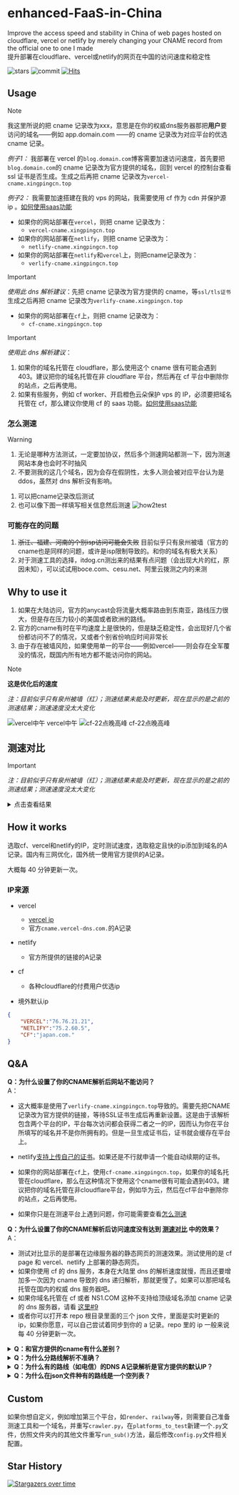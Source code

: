 # enhanced-FaaS-in-China

Improve the access speed and stability in China of web pages hosted on cloudflare, vercel or netlify by merely changing your CNAME record from the official one to one I made<br>
提升部署在cloudflare、vercel或netlify的网页在中国的访问速度和稳定性

![stars](https://img.shields.io/github/stars/xingpingcn/enhanced-FaaS-in-China?style=flat)
![commit](https://img.shields.io/github/last-commit/xingpingcn/enhanced-FaaS-in-China?display_timestamp=author&style=flat)
[![Hits](https://hits.seeyoufarm.com/api/count/incr/badge.svg?url=https%3A%2F%2Fgithub.com%2Fxingpingcn%2Fenhanced-FaaS-in-China&count_bg=%236167ED&title_bg=%23555555&icon=&icon_color=%23E7E7E7&title=hits-since-2024-7-8&edge_flat=false)](https://hits.seeyoufarm.com)

## Usage

> [!NOTE]
> 我这里所说的把 cname 记录改为xxx，意思是在你的权威dns服务器那把**用户**要访问的域名——例如 app.domain.com ——的 cname 记录改为对应平台的优选 cname 记录。
>
> *例子1：* 我部署在 vercel 的`blog.domain.com`博客需要加速访问速度，首先要把`blog.domain.com`的 cname 记录改为官方提供的域名，回到 vercel 的控制台查看 ssl 证书是否生成。生成之后再把 cname 记录改为`vercel-cname.xingpingcn.top`
>
> *例子2：* 我需要加速搭建在我的 vps 的网站，我需要使用 cf 作为 cdn 并保护源 ip 。[如何使用saas功能](docs/how2use-SaaS-for-CF/how2use-SaaS-for-CF.md)

* 如果你的网站部署在`vercel`，则把 cname 记录改为：
  * `vercel-cname.xingpingcn.top`
* 如果你的网站部署在`netlify`，则把 cname 记录改为：
  * `netlify-cname.xingpingcn.top`
* 如果你的网站部署在`netlify`和`vercel`上，则把cname记录改为：
  * `verlify-cname.xingpingcn.top`

> [!IMPORTANT]
> *使用此 dns 解析建议*：先把 cname 记录改为官方提供的 cname，等`ssl/tls证书`生成之后再把 cname 记录改为`verlify-cname.xingpingcn.top`

* 如果你的网站部署在`cf`上，则把 cname 记录改为：
  * `cf-cname.xingpingcn.top`

> [!IMPORTANT]
>*使用此 dns 解析建议*：
>
> 1. 如果你的域名托管在 cloudflare，那么使用这个 cname 很有可能会遇到403。建议把你的域名托管在非 cloudflare 平台，然后再在 cf 平台中删除你的站点，之后再使用。
> 1. 如果有些服务，例如 cf worker、开启橙色云朵保护 vps 的 IP，必须要把域名托管在 cf，那么建议你使用 cf 的 saas 功能。[如何使用saas功能](docs/how2use-SaaS-for-CF/how2use-SaaS-for-CF.md)

### 怎么测速

> [!WARNING]
>
> 1. 无论是哪种方法测试，一定要加协议，然后多个测速网站都测一下，因为测速网站本身也会时不时抽风
> 1. 不要测我的这几个域名，因为会存在假阴性，太多人测会被对应平台认为是 ddos，虽然对 dns 解析没有影响。

1. 可以把cname记录改后测试
1. 也可以像下图一样填写相关信息然后测速
![how2test](img/how2test.png)

### 可能存在的问题

1. ~~浙江、福建、河南的个别isp访问可能会失败~~ 目前似乎只有泉州被墙（官方的cname也是同样的问题，或许是isp限制导致的。和你的域名有极大关系）
1. 对于测速工具的选择，itdog.cn测出来的结果有点问题（会出现大片的红，原因未知），可以试试用boce.com、cesu.net、阿里云拨测之内的来测

## Why to use it

1. 如果在大陆访问，官方的anycast会将流量大概率路由到东南亚，路线压力很大，但是存在压力较小的美国或者欧洲的路线。
1. 官方的cname有时在平均速度上是很快的，但是缺乏稳定性，会出现好几个省份都访问不了的情况，又或者个别省份响应时间非常长
1. 由于存在被墙风险，如果使用单一的平台——例如vercel——则会存在全军覆没的情况，既国内所有地方都不能访问你的网站。

> [!NOTE] 
> **这是优化后的速度**
>
> *注：目前似乎只有泉州被墙（红）；测速结果未能及时更新，现在显示的是之前的测速结果；测速速度没太大变化*
>
> ![vercel中午](img/vercel-noon.png)
> vercel中午
> ![cf-22点晚高峰](img/cf-22.5utc8-2024-6-26.png)
> cf-22点晚高峰

## 测速对比

> [!IMPORTANT]  
> *注：目前似乎只有泉州被墙（红）；测速结果未能及时更新，现在显示的是之前的测速结果；测速速度没太大变化*

<details>
<summary>点击查看结果</summary>

![cf-22点晚高峰](img/cf-22.5utc8-2024-6-26.png)
cf-22点晚高峰
![cf-23点晚高峰-官方](img/cf-23utc8-auth.png)
cf-23点晚高峰-官方
![cf-22点晚高峰-官方](img/cf-22utc8-auth.png)
cf-22点晚高峰-官方
![vercel-23点晚高峰](img/vercel-23utc8.png)
vercel-23点晚高峰
![vercel-23点晚高峰-官方](img/vercel-23utc8-auth.png)
vercel-23点晚高峰-官方
![netlify-23点晚高峰](img/netlify-23utc8.png)
netlify-23点晚高峰
![netlify-23点晚高峰-官方](img/netlify-23utc8-auth.png)
netlify-23点晚高峰-官方
![vercel中午](img/vercel-noon.png)
vercel中午
![vercel中午-官方](img/vercel-noon-auth.png)
vercel中午-官方
![netlify中午](img/netlify-noon.png)
netlify中午
![netlify中午-官方](img/netlify-noon-auth.png)
netlify中午-官方

</details>

## How it works

选取cf、vercel和netlify的IP，定时测试速度，选取稳定且快的ip添加到域名的A记录。国内有三网优化，国外统一使用官方提供的A记录。

大概每 40 分钟更新一次。 

### IP来源

* vercel
  * [vercel ip](https://gist.github.com/ChenYFan/fc2bd4ec1795766f2613b52ba123c0f8)
  * 官方`cname.vercel-dns.com.`的A记录
* netlify
  * 官方所提供的链接的A记录
* cf
  * 各种cloudflare的付费用户优选ip

* 境外默认ip

```json
{
    "VERCEL":"76.76.21.21",
    "NETLIFY":"75.2.60.5",
    "CF":"japan.com."
}
```

## Q&A

**Q：为什么设置了你的CNAME解析后网站不能访问？**<br>
A：

* 这大概率是使用了`verlify-cname.xingpingcn.top`导致的。需要先把CNAME记录改为官方提供的链接，等待SSL证书生成后再重新设置。这是由于该解析包含两个平台的IP，平台每次访问都会获得二者之一的IP，因而认为你在平台所填写的域名并不是你所拥有的。但是一旦生成证书后，证书就会缓存在平台上。
* netlify[支持上传自己的证书](/netlify_cert/readme.md)。如果还是不行就申请一个能自动续期的证书。

* 如果你的网站部署在`cf`上，使用`cf-cname.xingpingcn.top`，如果你的域名托管在cloudflare，那么在这种情况下使用这个cname很有可能会遇到403。建议把你的域名托管在非cloudflare平台，例如华为云，然后在cf平台中删除你的站点，之后再使用。
  
* 如果你只是在测速平台上遇到问题，你可能需要查看[怎么测速](#怎么测速)

**Q：为什么设置了你的CNAME解析后访问速度没有达到 [测速对比](#测速对比) 中的效果？**<br>
A：

* 测试对比显示的是部署在边缘服务器的静态网页的测速效果。测试使用的是 cf page 和 vercel、netlify 上部署的静态网页。
* 如果你使用 cf 的 dns 服务，本身在大陆里 dns 的解析速度就慢，而且还要增加多一次因为 cname 导致的 dns 递归解析，那就更慢了。如果可以那把域名托管在国内的权威 dns 服务器吧。
* 如果你域名托管在 cf 或者 NS1.COM 这种不支持给顶级域名添加 cname 记录的 dns 服务器，请看 [这里#9](https://github.com/xingpingcn/enhanced-FaaS-in-China/issues/9)
* 或者你可以打开本 repo 根目录里面的三个 json 文件，里面是实时更新的 ip，如果你愿意，可以自己尝试着同步到你的 a 记录。repo 里的 ip 一般来说每 40 分钟更新一次。

<details>
<summary><b>Q：和官方提供的cname有什么差别？</b></summary>
<br>
A：

* 官方的cname有时在平均速度上是很快的，但是缺乏稳定性，会出现好几个省份都访问不了的情况，又或者个别省份相应时间非常长
* 而我的cname在平均速度上可能不是最快的，但平均响应速度尽量维持在1秒内，最长的响应时间控制在2秒内，而返回非200状态码的省份尽量少于等于2个
</details>
<details>
<summary><b>Q：为什么分路线解析不准确？</b></summary><br>

A：我使用的是权威DNS服务器自带的路线解析，可能存在误判。如果你想要更加精准的分路线解析，可以自行选取其他DNS服务器——如dnspod——并添加[Netlify.json](https://raw.githubusercontent.com/xingpingcn/enhanced-FaaS-in-China/main/Netlify.json)或[Vercel.json](https://raw.githubusercontent.com/xingpingcn/enhanced-FaaS-in-China/main/Vercel.json)里的IP到A记录。或使用`NS1.COM`作为权威DNS服务器，并设置根据`ASN`进行路线解析。你可以看看我写的[ASN列表](https://github.com/xingpingcn/china-mainland-asn)。
</details>

<details>
<summary><b>Q：为什么有的路线（如电信）的DNS A记录解析是官方提供的默认IP？</b></summary><br>

A：这是因为该路线的其他IP质量较差，所以暂时停止解析其路线，改用官方提供的默认IP。你可以通过同时将网站部署在`vercel`和`netlify`，把cname解析改为`verlify-cname.xingpingcn.top`，从而提高容错率。两个平台同一线路同时失效的概率要低许多。
</details>
<details>
<summary><b>Q：为什么在json文件种有的路线是一个空列表？</b></summary><br>

A: 同上
</details>

## Custom

如果你想自定义，例如增加第三个平台，如`render`、`railway`等，则需要自己准备测速工具和一个域名，并重写`crawler.py`，在`platforms_to_test`新建一个`.py`文件，仿照文件夹内的其他文件重写`run_sub()`方法，最后修改`config.py`文件相关配置。

## Star History

[![Stargazers over time](https://starchart.cc/xingpingcn/enhanced-FaaS-in-China.svg?background=%23FFFFFF&axis=%23333333&line=%23ff63db)](https://starchart.cc/xingpingcn/enhanced-FaaS-in-China)

